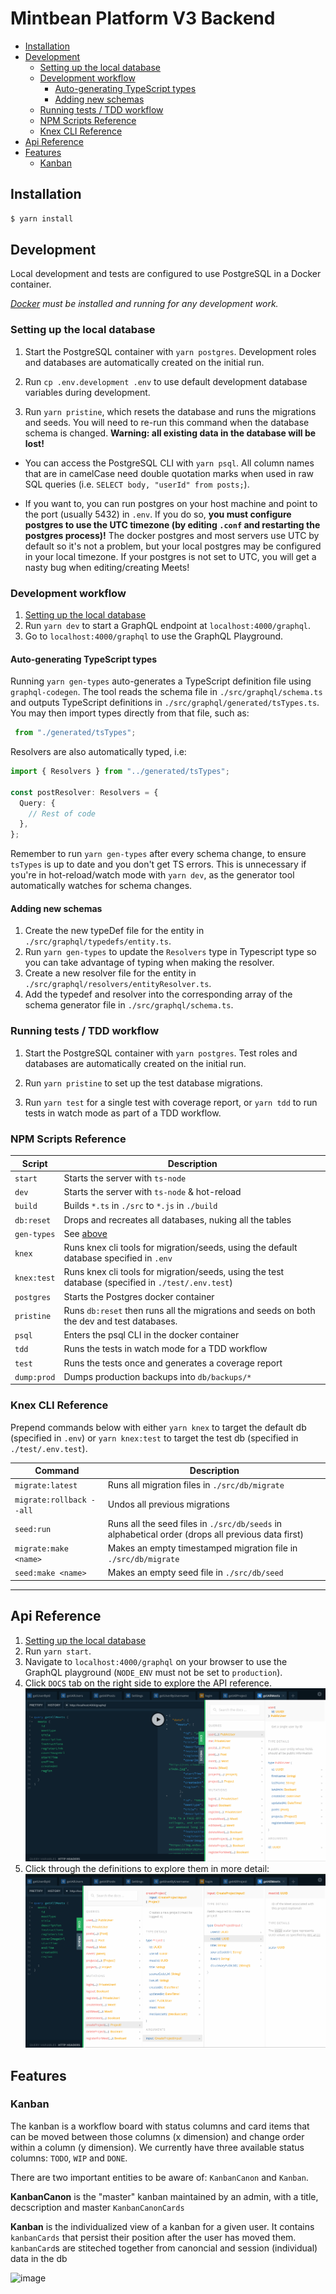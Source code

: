 # Mintbean Platform V3 Backend

<!-- TOC auto-generated by Markdown Preview Enchanced VSCode extension-->
<!-- @import "[TOC]" {cmd="toc" depthFrom=2 depthTo=6 orderedList=false} -->

<!-- code_chunk_output -->

- [Installation](#installation)
- [Development](#development)
  - [Setting up the local database](#setting-up-the-local-database)
  - [Development workflow](#development-workflow)
    - [Auto-generating TypeScript types](#auto-generating-typescript-types)
    - [Adding new schemas](#adding-new-schemas)
  - [Running tests / TDD workflow](#running-tests-tdd-workflow)
  - [NPM Scripts Reference](#npm-scripts-reference)
  - [Knex CLI Reference](#knex-cli-reference)
- [Api Reference](#api-reference)
- [Features](#features)
  - [Kanban](#kanban)
  <!-- /code_chunk_output -->

## Installation

```sh
$ yarn install
```

## Development

Local development and tests are configured to use PostgreSQL in a Docker container.

_[Docker](https://docs.docker.com/get-docker/) must be installed and running for any development work._

### Setting up the local database

1. Start the PostgreSQL container with `yarn postgres`. Development roles and databases are automatically created on the initial run.

2. Run `cp .env.development .env` to use default development database variables during development.

3. Run `yarn pristine`, which resets the database and runs the migrations and seeds. You will need to re-run this command when the database schema is changed.
   **Warning: all existing data in the database will be lost!**

- You can access the PostgreSQL CLI with `yarn psql`. All column names that are in camelCase need double quotation marks when used in raw SQL queries (i.e. `SELECT body, "userId" from posts;`).

- If you want to, you can run postgres on your host machine and point to the port (usually 5432) in `.env`. If you do so, **you must configure postgres to use the UTC timezone (by editing `.conf` and restarting the postgres process)!** The docker postgres and most servers use UTC by default so it's not a problem, but your local postgres may be configured in your local timezone. If your postgres is not set to UTC, you will get a nasty bug when editing/creating Meets!

### Development workflow

1. [Setting up the local database](#setting-up-the-local-database)
2. Run `yarn dev` to start a GraphQL endpoint at `localhost:4000/graphql`.
3. Go to `localhost:4000/graphql` to use the GraphQL Playground.

#### Auto-generating TypeScript types

Running `yarn gen-types` auto-generates a TypeScript definition file using `graphql-codegen`. The tool reads the schema file in `./src/graphql/schema.ts` and outputs TypeScript definitions in `./src/graphql/generated/tsTypes.ts`. You may then import types directly from that file, such as:

```ts
 from "./generated/tsTypes";
```

Resolvers are also automatically typed, i.e:

```ts
import { Resolvers } from "../generated/tsTypes";

const postResolver: Resolvers = {
  Query: {
    // Rest of code
  },
};
```

Remember to run `yarn gen-types` after every schema change, to ensure `tsTypes` is up to date and you don't get TS errors. This is unnecessary if you're in hot-reload/watch mode with `yarn dev`, as the generator tool automatically watches for schema changes.

#### Adding new schemas

1. Create the new typeDef file for the entity in `./src/graphql/typedefs/entity.ts`.
2. Run `yarn gen-types` to update the `Resolvers` type in Typescript type so you can take advantage of typing when making the resolver.
3. Create a new resolver file for the entity in `./src/graphql/resolvers/entityResolver.ts`.
4. Add the typedef and resolver into the corresponding array of the schema generator file in `./src/graphql/schema.ts`.

### Running tests / TDD workflow

1. Start the PostgreSQL container with `yarn postgres`. Test roles and databases are automatically created on the initial run.

2. Run `yarn pristine` to set up the test database migrations.

3. Run `yarn test` for a single test with coverage report, or `yarn tdd` to run tests in watch mode as part of a TDD workflow.

### NPM Scripts Reference

| Script      | Description                                                                                        |
| ----------- | -------------------------------------------------------------------------------------------------- |
| `start`     | Starts the server with `ts-node`                                                                   |
| `dev`       | Starts the server with `ts-node` & hot-reload                                                      |
| `build`     | Builds `*.ts` in `./src` to `*.js` in `./build`                                                    |
| `db:reset`  | Drops and recreates all databases, nuking all the tables                                           |
| `gen-types` | See [above](#auto-generating-typescript-types)                                                     |
| `knex`      | Runs knex cli tools for migration/seeds, using the default database specified in `.env`            |
| `knex:test` | Runs knex cli tools for migration/seeds, using the test database (specified in `./test/.env.test`) |
| `postgres`  | Starts the Postgres docker container                                                               |
| `pristine`  | Runs `db:reset` then runs all the migrations and seeds on both the dev and test databases.         |
| `psql`      | Enters the psql CLI in the docker container                                                        |
| `tdd`       | Runs the tests in watch mode for a TDD workflow                                                    |
| `test`      | Runs the tests once and generates a coverage report                                                |
| `dump:prod` | Dumps production backups into `db/backups/*`                                                       |

### Knex CLI Reference

Prepend commands below with either `yarn knex` to target the default db (specified in `.env`) or `yarn knex:test` to target the test db (specified in `./test/.env.test`).

| Command                  | Description                                                                                       |
| ------------------------ | ------------------------------------------------------------------------------------------------- |
| `migrate:latest`         | Runs all migration files in `./src/db/migrate`                                                    |
| `migrate:rollback --all` | Undos all previous migrations                                                                     |
| `seed:run`               | Runs all the seed files in `./src/db/seeds` in alphabetical order (drops all previous data first) |
| `migrate:make <name>`    | Makes an empty timestamped migration file in `./src/db/migrate`                                   |
| `seed:make <name>`       | Makes an empty seed file in `./src/db/seed`                                                       |

---

## Api Reference

1. [Setting up the local database](#setting-up-the-local-database)
2. Run `yarn start`.
3. Navigate to `localhost:4000/graphql` on your browser to use the GraphQL playground (`NODE_ENV` must not be set to `production`).
4. Click `DOCS` tab on the right side to explore the API reference.
   ![](docs/graphql_playground.png)
   <br>
5. Click through the definitions to explore them in more detail:
   ![](docs/graphql_playground_detailed.png)

## Features

### Kanban

The kanban is a workflow board with status columns and card items that can be moved between those columns (x dimension) and change order within a column (y dimension). We currently have three available status columns: `TODO`, `WIP` and `DONE`.

There are two important entities to be aware of: `KanbanCanon` and `Kanban`.

**KanbanCanon** is the "master" kanban maintained by an admin, with a title, decscription and master `KanbanCanonCards`

**Kanban** is the individualized view of a kanban for a given user. It contains `kanbanCards` that persist their position after the user has moved them. `kanbanCard`s are stiteched together from canoncial and session (individual) data in the db

![image](https://user-images.githubusercontent.com/9841162/98745006-8e3e8e00-2367-11eb-941c-48be8252bc3e.png)
